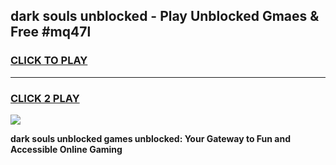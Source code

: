 
## dark souls unblocked - Play Unblocked Gmaes & Free #mq47l
<h3>
<a href="https://news.freeplayer.one?title=dark_souls_unblocked&ref=24F">CLICK TO PLAY</a></h3>
<hr>

<h3>
<a href="https://news.freeplayer.one?title=dark_souls_unblocked&ref=24F">CLICK 2 PLAY</a>
  
</h3>

<a href="https://news.freeplayer.one?title=dark_souls_unblocked&ref=24F/"><img src="https://clearcache.store/games.png"></a>


**dark souls unblocked games unblocked: Your Gateway to Fun and Accessible Online Gaming**
